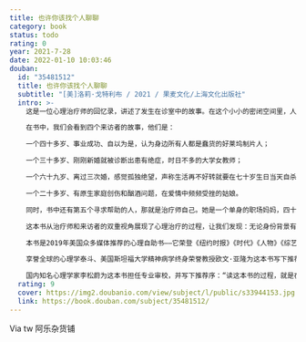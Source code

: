 ```yaml
---
title: 也许你该找个人聊聊
category: book
status: todo
rating: 0
year: 2021-7-28
date: 2022-01-10 10:03:46
douban:
  id: "35481512"
  title: 也许你该找个人聊聊
  subtitle: "[美]洛莉·戈特利布 / 2021 / 果麦文化/上海文化出版社"
  intro: >-
    这是一位心理治疗师的回忆录，讲述了发生在诊室中的故事。在这个小小的密闭空间里，人们会展现出最真实、最脆弱的一面；也是在这里，人们获得了陪伴和倾听，也获得了宝贵的觉察、成长与改变。

    在书中，我们会看到四个来访者的故事，他们是：

    一个四十多岁、事业成功、自以为是，认为身边所有人都是蠢货的好莱坞制片人；

    一个三十多岁、刚刚新婚就被诊断出患有绝症，时日不多的大学女教师；

    一个六十九岁、离过三次婚，感觉孤独绝望，声称生活再不好转就要在七十岁生日当天自杀的老太太；

    一个二十多岁、有原生家庭创伤和酗酒问题，在爱情中频频受挫的姑娘。

    同时，书中还有第五个寻求帮助的人，那就是治疗师自己。她是一个单身的职场妈妈，四十多岁时遭遇失恋，几乎崩溃。有朋友对她说“或许你该找个人聊聊”，于是她也给自己找了一位心理治疗师。当她切换到来访者的位置，坐到另一位心理治疗师的沙发上诉说自己内心的脆弱与悲伤，就更能感受到心理治疗为何具有治愈和改变的力量。

    这本书从治疗师和来访者的双重视角展现了心理治疗的过程，让我们发现：无论身份背景有多相异，人类面对的烦恼其实都相通——爱与被爱、遗憾、选择、控制、不确定、死亡，这些都是我们身而为人必须共同学习面对的议题。我们在现实生活中所遭遇的切肤之痛和生命困境，都能在这本书中得到共鸣、找到希望。

    本书是2019年美国众多媒体推荐的心理自助书——它荣登《纽约时报》《时代》《人物》《综艺》等媒体年度必读书榜单，是美国亚马逊当年度销售TOP10图书、哈佛商学院年度推荐图书，它的有声书版本也是当年Audible非虚构类有声书第一名。刚上市一个月，这本书就冲上了美国亚马逊图书总榜TOP100和《纽约时报》畅销榜；出版两年来，已经在全球授权了四十多个语言版本，总销量超过七十万册，并且正在拍摄电视连续剧，由曾出演《绝望主妇》的知名演员伊娃·朗格利亚担纲主演。

    享誉全球的心理学泰斗、美国斯坦福大学精神病学终身荣誉教授欧文·亚隆为这本书写下推荐语：“我读心理治疗的书超过半个世纪了，但从来没见过这样的书：这么大胆、这么直白、这么多好故事，又这么深刻而引人入胜。”

    国内知名心理学家李松蔚为这本书担任专业审校，并写下推荐序：“读这本书的过程，就是在灵魂的方寸之地一寸寸探索。越往下，越是晦暗幽深，于无声处听惊雷。”
  rating: 9
  cover: https://img2.doubanio.com/view/subject/l/public/s33944153.jpg
  link: https://book.douban.com/subject/35481512/
---
```


Via tw 阿乐杂货铺